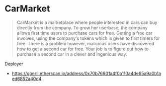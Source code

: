 # CarMarket

>CarMarket is a marketplace where people interested in cars can buy directly from the company.
To grow her userbase, the company allows first time users to purchase cars for free.
Getting a free car involves, using the company's tokens which is given to first timers for free.
There is a problem however, malicious users have discovered how to get a second car for free.
Your job is to figure out how to purchase a second car in a clever and ingenious way.

Deployer
- https://goerli.etherscan.io/address/0x70b76801a4f0a110a4de65a9a0b1aed6852a40d4

